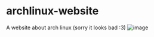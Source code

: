 # archlinux-website
A website about arch linux (sorry it looks bad :3)
![image](https://user-images.githubusercontent.com/124249491/216341204-6933a1c0-fd11-432b-80b7-c1514bbb700e.png)

